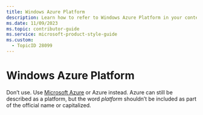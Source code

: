 ```yaml
---
title: Windows Azure Platform
description: Learn how to refer to Windows Azure Platform in your content.
ms.date: 11/09/2023
ms.topic: contributor-guide
ms.service: microsoft-product-style-guide
ms.custom:
  - TopicID 28099
---
```



# Windows Azure Platform

Don’t use. Use [Microsoft Azure](~\a_z_names_terms\a\azure.md) or Azure instead. Azure can still be described as a platform, but the word *platform* shouldn’t be included as part of the official name or capitalized.